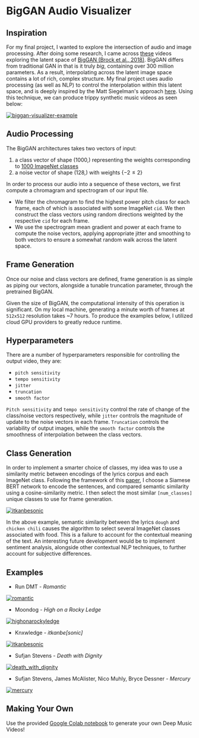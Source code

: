 # BigGAN Audio Visualizer

## Inspiration

For my final project, I wanted to explore the intersection of audio and image processing. After doing some research, I came across [these](https://youtu.be/A55NzPmB5PE?t=96) videos exploring the latent space of [BigGAN (Brock et al., 2018)](https://arxiv.org/abs/1809.11096). BigGAN differs from traditional GAN in that is it truly *big*, containing over 300 million parameters. As a result, interpolating across the latent image space contains a lot of rich, complex structure. My final project uses audio processing (as well as NLP) to control the interpolation within this latent space, and is deeply inspired by the Matt Siegelman's approach [here](https://towardsdatascience.com/the-deep-music-visualizer-using-sound-to-explore-the-latent-space-of-biggan-198cd37dac9a). Using this technique, we can produce trippy synthetic music videos as seen below:

[![biggan-visualizer-example](https://res.cloudinary.com/marcomontalbano/image/upload/v1639185857/video_to_markdown/images/youtube--8JY0UdOaHfs-c05b58ac6eb4c4700831b2b3070cd403.jpg)](https://youtu.be/8JY0UdOaHfs "biggan-visualizer-example")

## Audio Processing

The BigGAN architectures takes two vectors of input:

1. a class vector of shape (1000,) representing the weights corresponding to [1000 ImageNet classes](https://gist.github.com/yrevar/942d3a0ac09ec9e5eb3a)
2. a noise vector of shape (128,) with weights {$-2 \leq 2$}

In order to process our audio into a sequence of these vectors, we first compute a chromagram and spectrogram of our input file. 
- We filter the chromagram to find the highest power pitch class for each frame, each of which is associated with some ImageNet `cid`. We then construct the class vectors using random directions weighted by the respective `cid` for each frame.
- We use the spectrogram mean gradient and power at each frame to compute the noise vectors, applying appropriate jitter and smoothing to both vectors to ensure a somewhat random walk across the latent space.

## Frame Generation

Once our noise and class vectors are defined, frame generation is as simple as piping our vectors, alongside a tunable truncation parameter, through the pretrained BigGAN. 

Given the size of BigGAN, the computational intensity of this operation is significant. On my local machine, generating a minute worth of frames at `512x512` resolution takes ~7 hours. To produce the examples below, I utilized cloud GPU providers to greatly reduce runtime.

## Hyperparameters

There are a number of hyperparameters responsible for controlling the output video, they are:
- `pitch sensitivity`
- `tempo sensitivity`
- `jitter`
- `truncation`
- `smooth factor`

`Pitch sensitivity` and `tempo sensitivity` control the rate of change of the class/noise vectors respectively, while `jitter` controls the magnitude of update to the noise vectors in each frame. `Truncation` controls the variability of output images, while the `smooth factor` controls the smoothness of interpolation between the class vectors.

## Class Generation

In order to implement a smarter choice of classes, my idea was to use a similarity metric between encodings of the lyrics corpus and each ImageNet class. Following the framework of this [paper](https://arxiv.org/abs/1908.10084), I choose a Siamese BERT network to encode the sentences, and compared semantic similarity using a cosine-similarity metric. I then select the most similar `[num_classes]` unique classes to use for frame generation.

[![itkanbesonic](https://res.cloudinary.com/marcomontalbano/image/upload/v1639193112/video_to_markdown/images/youtube--badjh3FQuUA-c05b58ac6eb4c4700831b2b3070cd403.jpg)](https://youtu.be/badjh3FQuUA "itkanbesonic")

In the above example, semantic similarity between the lyrics `dough` and `chicken chili` causes the algorithm to select several ImageNet classes associated with food. This is a failure to account for the contextual meaning of the text. An interesting future development would be to implement sentiment analysis, alongside other contextual NLP techniques, to further account for subjective differences.

## Examples

- Run DMT - *Romantic*

[![romantic](https://res.cloudinary.com/marcomontalbano/image/upload/v1639185857/video_to_markdown/images/youtube--8JY0UdOaHfs-c05b58ac6eb4c4700831b2b3070cd403.jpg)](https://youtu.be/8JY0UdOaHfs "romantic")

- Moondog - *High on a Rocky Ledge*

[![highonarockyledge](https://res.cloudinary.com/marcomontalbano/image/upload/v1639193645/video_to_markdown/images/youtube--gxf-4iyurvE-c05b58ac6eb4c4700831b2b3070cd403.jpg)](https://youtu.be/gxf-4iyurvE "highonarockyledge")

- Knxwledge - *itkanbe[sonic]*

[![itkanbesonic](https://res.cloudinary.com/marcomontalbano/image/upload/v1639193112/video_to_markdown/images/youtube--badjh3FQuUA-c05b58ac6eb4c4700831b2b3070cd403.jpg)](https://youtu.be/badjh3FQuUA "itkanbesonic")

- Sufjan Stevens - *Death with Dignity*

[![death_with_dignity](https://res.cloudinary.com/marcomontalbano/image/upload/v1639193761/video_to_markdown/images/youtube--30RK_HeV3Is-c05b58ac6eb4c4700831b2b3070cd403.jpg)](https://www.youtube.com/watch?v=30RK_HeV3Is "death_with_dignity")

- Sufjan Stevens, James McAlister, Nico Muhly, Bryce Dessner - *Mercury*

[![mercury](https://res.cloudinary.com/marcomontalbano/image/upload/v1639287854/video_to_markdown/images/youtube--3m8v3Rt9-YE-c05b58ac6eb4c4700831b2b3070cd403.jpg)](https://www.youtube.com/watch?v=3m8v3Rt9-YE "mercury")

## Making Your Own

Use the provided [Google Colab notebook](https://colab.research.google.com/github/rushk014/biggan-visualizer/blob/master/biggan_music_visualizer.ipynb) to generate your own Deep Music Videos!